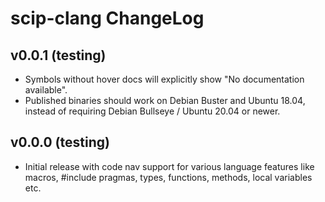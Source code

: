 # scip-clang ChangeLog

## v0.0.1 (testing)

- Symbols without hover docs will explicitly show "No documentation available".
- Published binaries should work on Debian Buster and Ubuntu 18.04,
  instead of requiring Debian Bullseye / Ubuntu 20.04 or newer.

## v0.0.0 (testing)

- Initial release with code nav support for various
  language features like macros, #include pragmas, types,
  functions, methods, local variables etc.